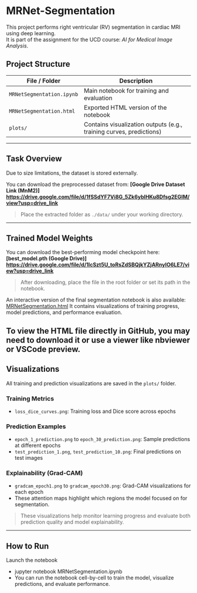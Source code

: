 # MRNet-Segmentation

This project performs right ventricular (RV) segmentation in cardiac MRI using deep learning.  
It is part of the assignment for the UCD course: *AI for Medical Image Analysis*.

## Project Structure

| File / Folder | Description |
|---------------|-------------|
| `MRNetSegmentation.ipynb` | Main notebook for training and evaluation |
| `MRNetSegmentation.html` | Exported HTML version of the notebook |
| `plots/` | Contains visualization outputs (e.g., training curves, predictions) |

---
## Task Overview
Due to size limitations, the dataset is stored externally.  

You can download the preprocessed dataset from:
**[Google Drive Dataset Link (MnM2)] https://drive.google.com/file/d/1fSSdYF7Vi8G_5Zk6yblHKu8Dfsg2EGIM/view?usp=drive_link**
> Place the extracted folder as `./data/` under your working directory.

---
## Trained Model Weights

You can download the best-performing model checkpoint here: 
**[best_model.pth (Google Drive)] https://drive.google.com/file/d/1lcSzt5U_toRsZdSBQjkYZjARnyIO6LE7/view?usp=drive_link**
> After downloading, place the file in the root folder or set its path in the notebook.

An interactive version of the final segmentation notebook is also available: [MRNetSegmentation.html](./MRNetSegmentation.html)
It contains visualizations of training progress, model predictions, and performance evaluation.

To view the HTML file directly in GitHub, you may need to download it or use a viewer like nbviewer or VSCode preview.
---
## Visualizations

All training and prediction visualizations are saved in the `plots/` folder.

### Training Metrics
- `loss_dice_curves.png`: Training loss and Dice score across epochs

### Prediction Examples
- `epoch_1_prediction.png` to `epoch_30_prediction.png`: Sample predictions at different epochs
- `test_prediction_1.png`, `test_prediction_10.png`: Final predictions on test images

### Explainability (Grad-CAM)
- `gradcam_epoch1.png` to `gradcam_epoch30.png`: Grad-CAM visualizations for each epoch
- These attention maps highlight which regions the model focused on for segmentation.

> These visualizations help monitor learning progress and evaluate both prediction quality and model explainability.

---
## How to Run

Launch the notebook
- jupyter notebook MRNetSegmentation.ipynb
- You can run the notebook cell-by-cell to train the model, visualize predictions, and evaluate performance.

